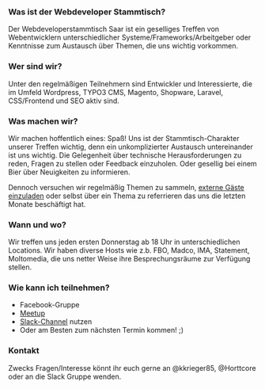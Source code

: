 ### Was ist der Webdeveloper Stammtisch?
Der Webdeveloperstammtisch Saar ist ein geselliges Treffen von Webentwicklern unterschiedlicher Systeme/Frameworks/Arbeitgeber oder Kenntnisse zum Austausch über Themen, die uns wichtig vorkommen.

### Wer sind wir?
Unter den regelmäßigen Teilnehmern sind Entwickler und Interessierte, die im Umfeld Wordpress, TYPO3 CMS, Magento, Shopware, Laravel, CSS/Frontend und SEO aktiv sind.

### Was machen wir?
Wir machen hoffentlich eines: Spaß! Uns ist der Stammtisch-Charakter unserer Treffen wichtig, denn ein unkomplizierter Austausch untereinander ist uns wichtig. Die Gelegenheit über technische Herausforderungen zu reden, Fragen zu stellen oder Feedback einzuholen. Oder gesellig bei einem Bier über Neuigkeiten zu informieren. 

Dennoch versuchen wir regelmäßig Themen zu sammeln, [externe Gäste einzuladen](https://www.youtube.com/watch?v=w2056B6slr0) oder selbst über ein Thema zu referrieren das uns die letzten Monate beschäftigt hat.

### Wann und wo?
Wir treffen uns jeden ersten Donnerstag ab 18 Uhr in unterschiedlichen Locations. Wir haben diverse Hosts wie z.b. FBO, Madco, IMA, Statement, Moltomedia, die uns netter Weise ihre Besprechungsräume zur Verfügung stellen.

### Wie kann ich teilnehmen?

- Facebook-Gruppe
- [Meetup](https://www.meetup.com/de-DE/Webdeveloper-Stammtisch-Saar/)
- [Slack-Channel](https://webdeveloper-slack.herokuapp.com) nutzen
- Oder am Besten zum nächsten Termin kommen! ;)

### Kontakt
Zwecks Fragen/Interesse könnt ihr euch gerne an @kkrieger85, @Horttcore oder an die Slack Gruppe wenden.
